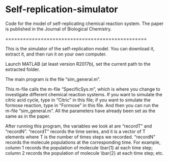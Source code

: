 # Self-replication-simulator
Code for the model of self-replicating chemical reaction system. The paper is published in the Journal of Biological Chemistry.

================================================


This is the simulator of the self-replication model. You can download it, extract it, and then run it on your own computer.

Launch MATLAB (at least version R2017b), set the current path to the extracted folder.

The main program is the file “sim_general.m”.

This m-file calls the m-file “SpecificSys.m”, which is where you change to investigate different chemical reaction systems. If you want to simulate the citric acid cycle, type in “Citric” in this file; if you want to simulate the formose reaction, type in “Formose” in this file. And then you can run the m-file “sim_general.m”. All the parameters have already been set as the same as in the paper.

After running this program, the variables we look at are “recordT” and “recordN”. “recordT” records the time series, and it is a vector of T elements where T is the number of times steps we recorded. “recordN” records the molecule populations at the corresponding time. For example, column 1 records the population of molecule \bar{1} at each time step; column 2 records the population of molecule \bar{2} at each time step; etc.
